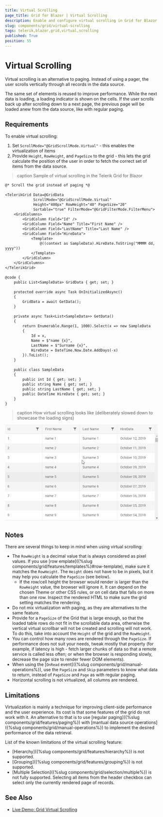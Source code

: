 ```yaml
---
title: Virtual Scrolling
page_title: Grid for Blazor | Virtual Scrolling
description: Enable and configure virtual scrolling in Grid for Blazor
slug: components/grid/virtual-scrolling
tags: telerik,blazor,grid,virtual,scrolling
published: True
position: 55
---
```


# Virtual Scrolling

Virtual scrolling is an alternative to paging. Instead of using a pager, the user scrolls vertically through all records in the data source.

The same set of elements is reused to improve performance. While the next data is loading, a loading indicator is shown on the cells. If the user scrolls back up after scrolling down to a next page, the previous page will be loaded anew from the data source, like with regular paging.

## Requirements

To enable virtual scrolling:

1. Set `ScrollMode="@GridScrollMode.Virtual"` - this enables the virtualization of items
2. Provide  `Height`, `RowHeight`, and `PageSize` to the grid - this lets the grid calculate the position of the user in order to fetch the correct set of items from the data source.

>caption Sample of virtual scrolling in the Telerik Grid for Blazor

````CSHTML
@* Scroll the grid instead of paging *@

<TelerikGrid Data=@GridData
             ScrollMode="@GridScrollMode.Virtual"
             Height="400px" RowHeight="40" PageSize="20"
             Sortable="true" FilterMode="@GridFilterMode.FilterMenu">
    <GridColumns>
        <GridColumn Field="Id" />
        <GridColumn Field="Name" Title="First Name" />
        <GridColumn Field="LastName" Title="Last Name" />
        <GridColumn Field="HireData">
            <Template>
                @((context as SampleData).HireDate.ToString("MMMM dd, yyyy"))
            </Template>
        </GridColumn>
    </GridColumns>
</TelerikGrid>

@code {
    public List<SampleData> GridData { get; set; }

    protected override async Task OnInitializedAsync()
    {
        GridData = await GetData();
    }

    private async Task<List<SampleData>> GetData()
    {
        return Enumerable.Range(1, 1000).Select(x => new SampleData
        {
            Id = x,
            Name = $"name {x}",
            LastName = $"Surname {x}",
            HireDate = DateTime.Now.Date.AddDays(-x)
        }).ToList();
    }

    public class SampleData
    {
        public int Id { get; set; }
        public string Name { get; set; }
        public string LastName { get; set; }
        public DateTime HireDate { get; set; }
    }
}
````

>caption How virtual scrolling looks like (deliberately slowed down to showcase the loading signs)

![](images/virtual-scrolling-overview.gif)

## Notes

There are several things to keep in mind when using virtual scrolling:

* The `RowHeight` is a decimal value that is always considered as pixel values. If you use [row emplate]({%slug components/grid/features/templates%}#row-template), make sure it matches the `RowHeight`. The `Height` does not have to be in pixels, but it may help you calculate the `PageSize` (see below).
    * If the row/cell height the browser would render is larger than the `RowHeight` value, the browser will ignore it. It can depend on the chosen Theme or other CSS rules, or on cell data that falls on more than one row. Inspect the rendered HTML to make sure the grid setting matches the rendering.
* Do not mix virtualization with paging, as they are alternatives to the same feature.
* Provide for a `PageSize` of the Grid that is large enough, so that the loaded table rows do not fit in the scrollable data area, otherwise the vertical virtual scrollbar will not be created and scrolling will not work. To do this, take into account the `Height` of the grid and the `RowHeight`.
* You can control how many rows are rendered through the `PageSize`. If performance does not suit your needs, tweak mostly that property (for example, if latency is high - fetch larger chunks of data so that a remote service is called less often; or when the browser is responding slowly, decrease the page size to render fewer DOM elements).
* When using the [`OnRead` event]({%slug components/grid/manual-operations%}), use the `PageSize` and `Skip` parameters to know what data to return, instead of `PageSize` and `Page` as with regular paging.
* Horizontal scrolling is not virtualized, all columns are rendered.


## Limitations

Virtualization is mainly a technique for improving client-side performance and the user experience. Its cost is that some features of the grid do not work with it. An alternative to that is to use [regular paging]({%slug components/grid/features/paging%}) with [mantual data source operations]({%slug components/grid/manual-operations%}) to implement the desired performance of the data retrieval.

List of the known limitations of the virtual scrolling feature:

* [Hierarchy]({%slug components/grid/features/hierarchy%}) is not supported.
* [Grouping]({%slug components/grid/features/grouping%}) is not supported.
* [Multiple Selection]({%slug components/grid/selection/multiple%}) is not fully supported. Selecting all items from the header checkbox can select only the currently rendered page of records.

## See Also

  * [Live Demo: Grid Virtual Scrolling](https://demos.telerik.com/blazor-ui/grid/virtual-scrolling)
   
